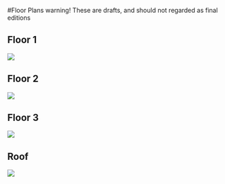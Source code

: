 #Floor Plans
warning! These are drafts, and should not regarded as final editions

## Floor 1
![](https://raw.github.com/daguenther/nebulaecommunitas/master/Core/Floor%20Plans/Community%20Living/floor%201.png)

## Floor 2
![](https://raw.github.com/daguenther/nebulaecommunitas/master/Core/Floor%20Plans/Community%20Living/floor%202.png)

## Floor 3
![](https://raw.github.com/daguenther/nebulaecommunitas/master/Core/Floor%20Plans/Community%20Living/floor%203.png)

## Roof
![](https://raw.github.com/daguenther/nebulaecommunitas/master/Core/Floor%20Plans/Community%20Living/roof.png)
